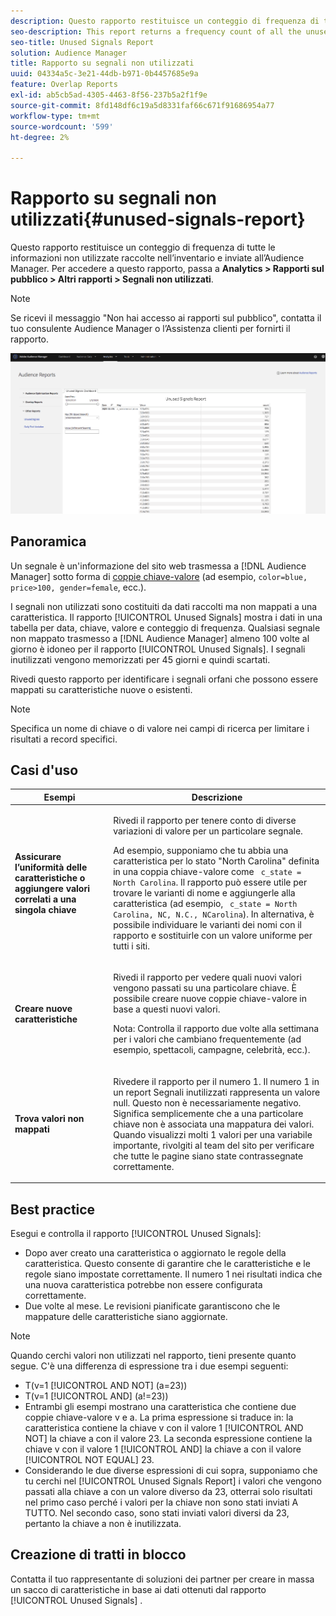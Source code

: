 ```yaml
---
description: Questo rapporto restituisce un conteggio di frequenza di tutte le informazioni non utilizzate raccolte nell’inventario e inviate all’Audience Manager.
seo-description: This report returns a frequency count of all the unused information collected on your inventory and sent to Audience Manager.
seo-title: Unused Signals Report
solution: Audience Manager
title: Rapporto su segnali non utilizzati
uuid: 04334a5c-3e21-44db-b971-0b4457685e9a
feature: Overlap Reports
exl-id: ab5cb5ad-4305-4463-8f56-237b5a2f1f9e
source-git-commit: 8fd148df6c19a5d8331faf66c671f91686954a77
workflow-type: tm+mt
source-wordcount: '599'
ht-degree: 2%

---
```


# Rapporto su segnali non utilizzati{#unused-signals-report}

Questo rapporto restituisce un conteggio di frequenza di tutte le informazioni non utilizzate raccolte nell’inventario e inviate all’Audience Manager. Per accedere a questo rapporto, passa a **Analytics > Rapporti sul pubblico > Altri rapporti > Segnali non utilizzati**.

>[!NOTE]
>
>Se ricevi il messaggio &quot;Non hai accesso ai rapporti sul pubblico&quot;, contatta il tuo consulente Audience Manager o l’Assistenza clienti per fornirti il rapporto.

![Screenshot del report sui segnali non utilizzati](/help/using/reporting/dynamic-reports/assets/unused-signals.png)

## Panoramica

Un segnale è un&#39;informazione del sito web trasmessa a [!DNL Audience Manager] sotto forma di [coppie chiave-valore](../../reference/key-value-pairs-explained.md) (ad esempio, `color=blue, price>100, gender=female`, ecc.).

I segnali non utilizzati sono costituiti da dati raccolti ma non mappati a una caratteristica. Il rapporto [!UICONTROL Unused Signals] mostra i dati in una tabella per data, chiave, valore e conteggio di frequenza. Qualsiasi segnale non mappato trasmesso a [!DNL Audience Manager] almeno 100 volte al giorno è idoneo per il rapporto [!UICONTROL Unused Signals]. I segnali inutilizzati vengono memorizzati per 45 giorni e quindi scartati.

Rivedi questo rapporto per identificare i segnali orfani che possono essere mappati su caratteristiche nuove o esistenti.

>[!NOTE]
>
>Specifica un nome di chiave o di valore nei campi di ricerca per limitare i risultati a record specifici.

## Casi d&#39;uso

<table id="table_E5EE0EC078E14EF4B197243488517A2D"> 
 <thead> 
  <tr> 
   <th colname="col1" class="entry"> Esempi </th> 
   <th colname="col2" class="entry"> Descrizione </th> 
  </tr> 
 </thead>
 <tbody> 
  <tr> 
   <td colname="col1"> <p><b>Assicurare l’uniformità delle caratteristiche o aggiungere valori correlati a una singola chiave</b> </p> </td> 
   <td colname="col2"> <p>Rivedi il rapporto per tenere conto di diverse variazioni di valore per un particolare segnale. </p> <p>Ad esempio, supponiamo che tu abbia una caratteristica per lo stato "North Carolina" definita in una coppia chiave-valore come <code> c_state = North Carolina</code>. Il rapporto può essere utile per trovare le varianti di nome e aggiungerle alla caratteristica (ad esempio, <code> c_state = North Carolina, NC, N.C., NCarolina</code>). In alternativa, è possibile individuare le varianti dei nomi con il rapporto e sostituirle con un valore uniforme per tutti i siti. </p> <p> </p> </td> 
  </tr> 
  <tr> 
   <td colname="col1"> <p><b>Creare nuove caratteristiche</b> </p> </td> 
   <td colname="col2"> <p>Rivedi il rapporto per vedere quali nuovi valori vengono passati su una particolare chiave. È possibile creare nuove coppie chiave-valore in base a questi nuovi valori. </p> <p> <p>Nota:  Controlla il rapporto due volte alla settimana per i valori che cambiano frequentemente (ad esempio, spettacoli, campagne, celebrità, ecc.). </p> </p> </td> 
  </tr> 
  <tr> 
   <td colname="col1"> <p><b>Trova valori non mappati</b> </p> </td> 
   <td colname="col2"> <p>Rivedere il rapporto per il numero 1. Il numero 1 in un report <span class="wintitle"> Segnali inutilizzati</span> rappresenta un valore null. Questo non è necessariamente negativo. Significa semplicemente che a una particolare chiave non è associata una mappatura dei valori. Quando visualizzi molti 1 valori per una variabile importante, rivolgiti al team del sito per verificare che tutte le pagine siano state contrassegnate correttamente. </p> </td> 
  </tr> 
 </tbody> 
</table>

## Best practice

Esegui e controlla il rapporto [!UICONTROL Unused Signals]:

* Dopo aver creato una caratteristica o aggiornato le regole della caratteristica. Questo consente di garantire che le caratteristiche e le regole siano impostate correttamente. Il numero 1 nei risultati indica che una nuova caratteristica potrebbe non essere configurata correttamente.
* Due volte al mese. Le revisioni pianificate garantiscono che le mappature delle caratteristiche siano aggiornate.

>[!NOTE]
>
>Quando cerchi valori non utilizzati nel rapporto, tieni presente quanto segue. C&#39;è una differenza di espressione tra i due esempi seguenti:

* T(v=1 [!UICONTROL AND NOT] (a=23))
* T(v=1 [!UICONTROL AND] (a!=23))
* Entrambi gli esempi mostrano una caratteristica che contiene due coppie chiave-valore v e a. La prima espressione si traduce in: la caratteristica contiene la chiave v con il valore 1 [!UICONTROL AND NOT] la chiave a con il valore 23. La seconda espressione contiene la chiave v con il valore 1 [!UICONTROL AND] la chiave a con il valore [!UICONTROL NOT EQUAL] 23.
* Considerando le due diverse espressioni di cui sopra, supponiamo che tu cerchi nel [!UICONTROL Unused Signals Report] i valori che vengono passati alla chiave a con un valore diverso da 23, otterrai solo risultati nel primo caso perché i valori per la chiave non sono stati inviati A TUTTO. Nel secondo caso, sono stati inviati valori diversi da 23, pertanto la chiave a non è inutilizzata.

## Creazione di tratti in blocco

Contatta il tuo rappresentante di soluzioni dei partner per creare in massa un sacco di caratteristiche in base ai dati ottenuti dal rapporto [!UICONTROL Unused Signals] .

